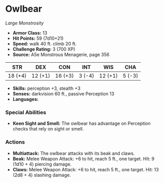 # Owlbear

*Large* *Monstrosity*

- **Armor Class:** 13
- **Hit Points:** 59 (7d10+21)
- **Speed:** walk 40 ft. climb 20 ft.
- **Challenge Rating:** 3 (700 XP)
- **Source:** A5e Monstrous Menagerie, page 356

| STR | DEX | CON | INT | WIS | CHA |
| --- | --- | --- | --- | --- | --- |
| 18 (+4) | 12 (+1) | 16 (+3) | 3 (-4) | 12 (+1) | 5 (-3) |

- **Skills:** perception +3, stealth +3
- **Senses:** darkvision 60 ft., passive Perception 13
- **Languages:** 

### Special Abilities

- **Keen Sight and Smell:** The owlbear has advantage on Perception checks that rely on sight or smell.

### Actions

- **Multiattack:** The owlbear attacks with its beak and claws.
- **Beak:** Melee Weapon Attack: +6 to hit, reach 5 ft., one target. Hit: 9 (1d10 + 4) piercing damage.
- **Claws:** Melee Weapon Attack: +6 to hit, reach 5 ft., one target. Hit: 13 (2d8 + 4) slashing damage.



